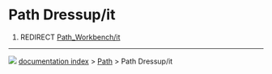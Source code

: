 # Path Dressup/it
1.  REDIRECT [Path_Workbench/it](Path_Workbench/it.md)



---
![](images/Button_right.svg) [documentation index](../README.md) > [Path](Path_Workbench.md) > Path Dressup/it
